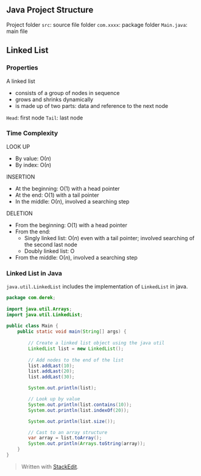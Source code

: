 
## Java Project Structure

Project folder
`src`: source file folder
`com.xxxx`: package folder
`Main.java`: main file


## Linked List

### Properties

A linked list

- consists of a group of nodes in sequence
 - grows and shrinks dynamically
 - is made up of two parts: data and reference to the next node
 
 `Head`: first node
 `Tail`: last node
 
 ### Time Complexity

LOOK UP
- By value: $\text{O}(n)$
- By index: $\text{O}(n)$

INSERTION
- At the beginning: $\text{O}(1)$ with a head pointer
- At the end: $\text{O}(1)$ with a tail pointer
- In the middle: $\text{O}(n)$, involved a searching step

DELETION
- From the beginning: $\text{O}(1)$ with a head pointer
- From the end: 
	- Singly linked list: $\text{O}(n)$ even with a tail pointer; involved searching of the second last node
	- Doubly linked list: $\text{O}$
- From the middle: $\text{O}(n)$, involved a searching step


### Linked List in Java

`java.util.LinkedList` includes the implementation of `LinkedList` in java.

```java
package com.derek;  
  
import java.util.Arrays;  
import java.util.LinkedList;  
  
public class Main {  
	public static void main(String[] args) {  
		
		// Create a linked list object using the java util  
		LinkedList list = new LinkedList();  
		
		// Add nodes to the end of the list  
		list.addLast(10);  
		list.addLast(20);  
		list.addLast(30);  

		System.out.println(list);  

		// Look up by value  
		System.out.println(list.contains(10));  
		System.out.println(list.indexOf(20));  

		System.out.println(list.size());  

		// Cast to an array structure  
		var array = list.toArray();  
		System.out.println(Arrays.toString(array));  
	}  
}
```





> Written with [StackEdit](https://stackedit.io/).
<!--stackedit_data:
eyJoaXN0b3J5IjpbLTEwODU4MzQwMzMsNjE5Nzk5MzE2LDMyMT
I0NzMwNCwtMjEzNjQ3OTU3MiwtMjA0OTk3ODI4N119
-->
